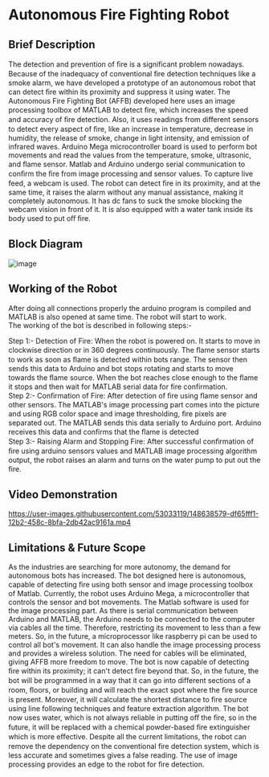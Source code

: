 # Autonomous Fire Fighting Robot

## Brief Description

The detection and prevention of ﬁre is a significant problem nowadays. Because of the inadequacy of conventional ﬁre detection techniques like a smoke alarm, we have developed a prototype of an autonomous robot that can detect ﬁre within its proximity and suppress it using water. The Autonomous Fire Fighting Bot (AFFB) developed here uses an image processing toolbox of MATLAB to detect ﬁre, which increases the speed and accuracy of ﬁre detection. Also, it uses readings from diﬀerent sensors to detect every aspect of ﬁre, like an increase in temperature, decrease in humidity, the release of smoke, change in light intensity, and emission of infrared waves. Arduino Mega microcontroller board is used to perform bot movements and read the values from the temperature, smoke, ultrasonic, and ﬂame sensor. Matlab and Arduino undergo serial communication to conﬁrm the ﬁre from image processing and sensor values. To capture live feed, a webcam is used. The robot can detect ﬁre in its proximity, and at the same time, it raises the alarm without any manual assistance, making it completely autonomous. It has dc fans to suck the smoke blocking the webcam vision in front of it. It is also equipped with a water tank inside its body used to put oﬀ ﬁre.

## Block Diagram

![image](https://user-images.githubusercontent.com/53033119/148652688-f2b97208-448b-44cb-954e-938621fe119d.png)

## Working of the Robot

After doing all connections properly the arduino program is compiled and MATLAB is also opened at same time. The robot will start to work. </br>
The working of the bot is described in following steps:-

Step 1:- Detection of Fire: When the robot is powered on. It starts to move in clockwise direction or in 360 degrees continuously. The ﬂame sensor starts to work as soon as ﬂame is detected within bots range. The sensor then sends this data to Arduino and bot stops rotating and starts to move towards the ﬂame source. When the bot reaches close enough to the ﬂame it stops and then wait for MATLAB serial data for fire confirmation.</br>
Step 2:- Conﬁrmation of Fire: After detection of ﬁre using ﬂame sensor and other sensors. The MATLAB's image processing part comes into the picture and using RGB color space and image thresholding, ﬁre pixels are separated out. The MATLAB sends this data serially to Arduino port. Arduino receives this data and conﬁrms that the ﬂame is detected </br>
Step 3:- Raising Alarm and Stopping Fire: After successful conﬁrmation of ﬁre using arduino sensors values and MATLAB image processing algorithm output, the robot raises an alarm and turns on the water pump to put out the ﬁre.</br>


## Video Demonstration

https://user-images.githubusercontent.com/53033119/148638579-df65fff1-12b2-458c-8bfa-2db42ac9161a.mp4

## Limitations & Future Scope

As the industries are searching for more autonomy, the demand for autonomous bots has increased. The bot designed here is autonomous, capable of detecting ﬁre using both sensor and image processing toolbox of Matlab. Currently, the robot uses Arduino Mega, a microcontroller that controls the sensor and bot movements. The Matlab software is used for the image processing part. As there is serial communication between Arduino and MATLAB, the Arduino needs to be connected to the computer via cables all the time. Therefore, restricting its movement to less than a few meters. So, in the future, a microprocessor like raspberry pi can be used to control all bot's movement. It can also handle the image processing process and provides a wireless solution. The need for cables will be eliminated, giving AFFB more freedom to move. 
The bot is now capable of detecting ﬁre within its proximity; it can't detect ﬁre beyond that. So, in the future, the bot will be programmed in a way that it can go into diﬀerent sections of a room, ﬂoors, or building and will reach the exact spot where the ﬁre source is present. Moreover, it will calculate the shortest distance to ﬁre source using line following techniques and feature extraction algorithm. The bot now uses water, which is not always reliable in putting oﬀ the ﬁre, so in the future, it will be replaced with a chemical powder-based ﬁre extinguisher which is more eﬀective. Despite all the current limitations, the robot can remove the dependency on the conventional ﬁre detection system, which is less accurate and sometimes gives a false reading. The use of image processing provides an edge to the robot for ﬁre detection.

